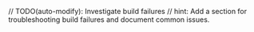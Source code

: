 // TODO(auto-modify): Investigate build failures
// hint: Add a section for troubleshooting build failures and document common issues.
